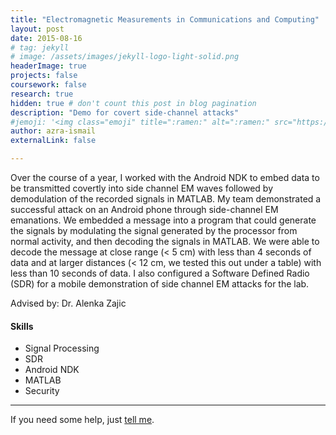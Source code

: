 ```yaml
---
title: "Electromagnetic Measurements in Communications and Computing"
layout: post
date: 2015-08-16
# tag: jekyll
# image: /assets/images/jekyll-logo-light-solid.png
headerImage: true
projects: false
coursework: false
research: true
hidden: true # don't count this post in blog pagination
description: "Demo for covert side-channel attacks"
#jemoji: '<img class="emoji" title=":ramen:" alt=":ramen:" src="https://assets.github.com/images/icons/emoji/unicode/1f35c.png" height="20" width="20" align="absmiddle">'
author: azra-ismail
externalLink: false

---
```

Over the course of a year, I worked with the Android NDK to embed data to be transmitted covertly into side channel EM waves followed by demodulation of the recorded signals in MATLAB. My team demonstrated a successful attack on an Android phone through side-channel EM emanations. We embedded a message into a program that could generate the signals by modulating the signal generated by the processor from normal activity, and then decoding the signals in MATLAB. We were able to decode the message at close range (< 5 cm) with less than 4 seconds of data and at larger distances (< 12 cm, we tested this out under a table) with less than 10 seconds of data. I also configured a Software Defined Radio (SDR) for a mobile demonstration of side channel EM attacks for the lab.

Advised by: Dr. Alenka Zajic

#### Skills
- Signal Processing
- SDR
- Android NDK
- MATLAB
- Security

---

If you need some help, just [tell me](http://github.com/aismail1997/aismail1997.github.io/issues).
